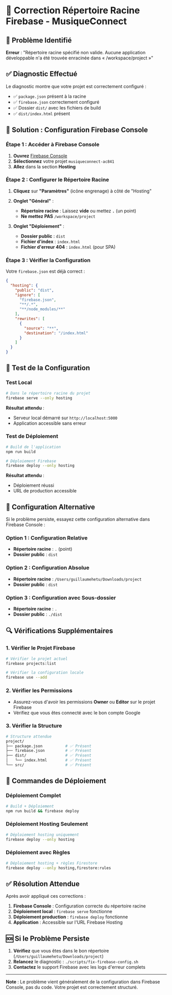 # 🔧 Correction Répertoire Racine Firebase - MusiqueConnect

## 🚨 Problème Identifié

**Erreur** : "Répertoire racine spécifié non valide. Aucune application développable n'a été trouvée enracinée dans « /workspace/project »"

## ✅ Diagnostic Effectué

Le diagnostic montre que votre projet est correctement configuré :
- ✅ `package.json` présent à la racine
- ✅ `firebase.json` correctement configuré
- ✅ Dossier `dist/` avec les fichiers de build
- ✅ `dist/index.html` présent

## 🔧 Solution : Configuration Firebase Console

### Étape 1 : Accéder à Firebase Console

1. **Ouvrez** [Firebase Console](https://console.firebase.google.com/)
2. **Sélectionnez** votre projet `musiqueconnect-ac841`
3. **Allez** dans la section **Hosting**

### Étape 2 : Configurer le Répertoire Racine

1. **Cliquez** sur **"Paramètres"** (icône engrenage) à côté de "Hosting"
2. **Onglet "Général"** :
   - **Répertoire racine** : Laissez **vide** ou mettez **`.`** (un point)
   - **Ne mettez PAS** `/workspace/project`

3. **Onglet "Déploiement"** :
   - **Dossier public** : `dist`
   - **Fichier d'index** : `index.html`
   - **Fichier d'erreur 404** : `index.html` (pour SPA)

### Étape 3 : Vérifier la Configuration

Votre `firebase.json` est déjà correct :

```json
{
  "hosting": {
    "public": "dist",
    "ignore": [
      "firebase.json",
      "**/.*",
      "**/node_modules/**"
    ],
    "rewrites": [
      {
        "source": "**",
        "destination": "/index.html"
      }
    ]
  }
}
```

## 🧪 Test de la Configuration

### Test Local
```bash
# Dans le répertoire racine du projet
firebase serve --only hosting
```

**Résultat attendu** :
- Serveur local démarré sur `http://localhost:5000`
- Application accessible sans erreur

### Test de Déploiement
```bash
# Build de l'application
npm run build

# Déploiement Firebase
firebase deploy --only hosting
```

**Résultat attendu** :
- Déploiement réussi
- URL de production accessible

## 🎯 Configuration Alternative

Si le problème persiste, essayez cette configuration alternative dans Firebase Console :

### Option 1 : Configuration Relative
- **Répertoire racine** : `.` (point)
- **Dossier public** : `dist`

### Option 2 : Configuration Absolue
- **Répertoire racine** : `/Users/guillaumehetu/Downloads/project`
- **Dossier public** : `dist`

### Option 3 : Configuration avec Sous-dossier
- **Répertoire racine** : `.`
- **Dossier public** : `./dist`

## 🔍 Vérifications Supplémentaires

### 1. Vérifier le Projet Firebase
```bash
# Vérifier le projet actuel
firebase projects:list

# Vérifier la configuration locale
firebase use --add
```

### 2. Vérifier les Permissions
- Assurez-vous d'avoir les permissions **Owner** ou **Editor** sur le projet Firebase
- Vérifiez que vous êtes connecté avec le bon compte Google

### 3. Vérifier la Structure
```bash
# Structure attendue
project/
├── package.json          # ✅ Présent
├── firebase.json         # ✅ Présent
├── dist/                 # ✅ Présent
│   └── index.html        # ✅ Présent
└── src/                  # ✅ Présent
```

## 🚀 Commandes de Déploiement

### Déploiement Complet
```bash
# Build + Déploiement
npm run build && firebase deploy
```

### Déploiement Hosting Seulement
```bash
# Déploiement hosting uniquement
firebase deploy --only hosting
```

### Déploiement avec Règles
```bash
# Déploiement hosting + règles Firestore
firebase deploy --only hosting,firestore:rules
```

## ✅ Résolution Attendue

Après avoir appliqué ces corrections :

1. **Firebase Console** : Configuration correcte du répertoire racine
2. **Déploiement local** : `firebase serve` fonctionne
3. **Déploiement production** : `firebase deploy` fonctionne
4. **Application** : Accessible sur l'URL Firebase Hosting

## 🆘 Si le Problème Persiste

1. **Vérifiez** que vous êtes dans le bon répertoire (`/Users/guillaumehetu/Downloads/project`)
2. **Relancez** le diagnostic : `./scripts/fix-firebase-config.sh`
3. **Contactez** le support Firebase avec les logs d'erreur complets

---

**Note** : Le problème vient généralement de la configuration dans Firebase Console, pas du code. Votre projet est correctement structuré. 